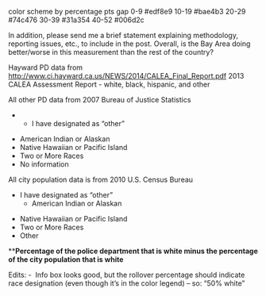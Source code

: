 color scheme by percentage pts gap
0-9 #edf8e9
10-19 #bae4b3
20-29 #74c476
30-39 #31a354
40-52 #006d2c


In addition, please send me a brief statement explaining methodology, reporting issues, etc., to include in the post. Overall, is the Bay Area doing better/worse in this measurement than the rest of the country? 

Hayward PD data from http://www.ci.hayward.ca.us/NEWS/2014/CALEA_Final_Report.pdf
2013 CALEA Assessment Report 
	- white, black, hispanic, and other

All other PD data from 2007 Bureau of Justice Statistics
* * I have designated as “other” 
- American Indian or Alaskan
- Native Hawaiian or Pacific Island
- Two or More Races
- No information

All city population data is from 2010 U.S. Census Bureau
* I have designated as “other” 
	- American Indian or Alaskan
- Native Hawaiian or Pacific Island
- Two or More Races
- Other

****Percentage of the police department that is white minus the percentage of the city population that is white** 


Edits: 
-  Info box looks good, but the rollover percentage should indicate race designation (even though it’s in the color legend) – so: “50% white”


